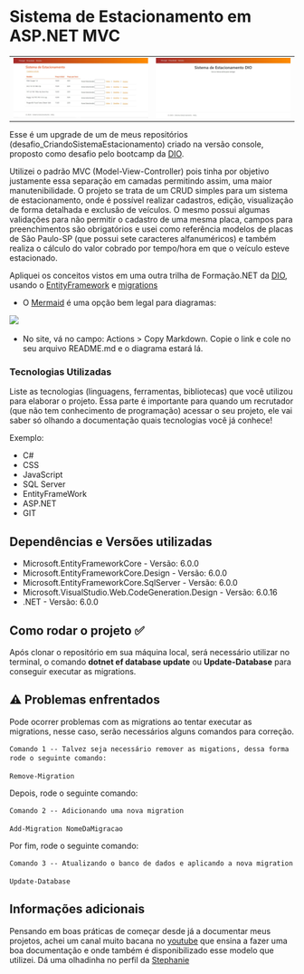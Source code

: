 # Sistema de Estacionamento em ASP.NET MVC

<table>
  <tr>
    <td><img src="Imagens/Listados-Estacionamento.jpg" alt="Imagem 1" width="100%"></td>
    <td><img src="Imagens/Principal-estacionamento.jpg" alt="Imagem 2" width="100%"></td>
  </tr>
</table>


Esse é um upgrade de um de meus repositórios (desafio_CriandoSistemaEstacionamento) criado na versão console, proposto como desafio pelo bootcamp da [DIO](dio.me).

Utilizei o padrão MVC (Model-View-Controller) pois tinha por objetivo justamente essa separação em camadas permitindo assim, uma maior manutenibilidade.
O projeto se trata de um CRUD simples para um sistema de estacionamento, onde é possível realizar cadastros, edição, visualização de forma detalhada e exclusão de veículos. 
O mesmo possui algumas validações para não permitir o cadastro de uma mesma placa, campos para preenchimentos são obrigatórios e usei como referência modelos de placas de São Paulo-SP (que possui sete caracteres alfanuméricos) e também realiza o cálculo do valor cobrado por tempo/hora em que o veículo esteve estacionado.

Apliquei os conceitos vistos em uma outra trilha de Formação.NET da [DIO](dio.me), usando o [EntityFramework](https://learn.microsoft.com/pt-br/ef/) e [migrations](https://learn.microsoft.com/pt-br/ef/core/managing-schemas/migrations/?tabs=dotnet-core-cli)

* O [Mermaid](https://mermaid.live/edit#pako:eNpVkE1uwjAQha9izapIZFGWWVSCBFZUVCq7mMXInjSW_Fdji6Ikp2HRg3CxmmRDZzV633uj0etBOElQQqvdRXQYIjvW3LI862bttRJ4_73fHHs9saJ4GwJ9JzrHgW1enulqMWc2DxOr-u0PGa_dOKvVFD1YGljd7NFH50_P5HhxA9s26qNzlv6TLlBO7ZoWyxYLgYFVGCYLLMFQMKhk_r5_KBxiR4Y4lHmV1GLSkQO3Y7Ziiu7zagWUMSRaQvISI9UKvwIayLf1OaskVXThfW5kKmb8AyAeX3o) é uma opção bem legal para diagramas:

[![](https://mermaid.ink/img/pako:eNqNkMEKwjAMhl-l5KSgL7CDoG560ZPiZfMQ2ugK7SpdisjY03jwQXwxW0XxpoGE8OXnJ0kH0imCDA7GnWWNnsU2rxoRYzpYUxPEjrQMxrVDMR5PZl3RSmdqFMGiwPvtfnX9Sz5LczEv56iwZY9-n8CyXOmW0X9s9t_qvCyU5r-kRZkTo6npgxNdRGroh0MqKWEElrxFreK93ZMC12Spgiy2ig4YDFdQNX2UYmC3uTQSMvaBRhBOCplyjUeP9g0pru_8-vXC5yf7BxV_bYo?type=png)](https://mermaid.live/edit#pako:eNqNkMEKwjAMhl-l5KSgL7CDoG560ZPiZfMQ2ugK7SpdisjY03jwQXwxW0XxpoGE8OXnJ0kH0imCDA7GnWWNnsU2rxoRYzpYUxPEjrQMxrVDMR5PZl3RSmdqFMGiwPvtfnX9Sz5LczEv56iwZY9-n8CyXOmW0X9s9t_qvCyU5r-kRZkTo6npgxNdRGroh0MqKWEElrxFreK93ZMC12Spgiy2ig4YDFdQNX2UYmC3uTQSMvaBRhBOCplyjUeP9g0pru_8-vXC5yf7BxV_bYo)

- No site, vá no campo: Actions > Copy Markdown. Copie o link e cole no seu arquivo README.md e o diagrama estará lá.
  
### Tecnologias Utilizadas

Liste as tecnologias (linguagens, ferramentas, bibliotecas) que você utilizou para elaborar o projeto. Essa parte é importante para quando um recrutador (que não tem conhecimento de programação) acessar o seu projeto, ele vai saber só olhando a documentação quais tecnologias você já conhece!

Exemplo:
* C#
* CSS
* JavaScript
* SQL Server
* EntityFrameWork
* ASP.NET
* GIT

## Dependências e Versões utilizadas

* Microsoft.EntityFrameworkCore - Versão: 6.0.0
* Microsoft.EntityFrameworkCore.Design - Versão: 6.0.0
* Microsoft.EntityFrameworkCore.SqlServer - Versão: 6.0.0
* Microsoft.VisualStudio.Web.CodeGeneration.Design - Versão: 6.0.16
* .NET - Versão: 6.0.0

## Como rodar o projeto ✅

Após clonar o repositório em sua máquina local, será necessário utilizar no terminal, o comando **dotnet ef database update** ou **Update-Database** para conseguir executar as migrations.

## ⚠️ Problemas enfrentados

Pode ocorrer problemas com as migrations ao tentar executar as migrations, nesse caso, serão necessários alguns comandos para correção.

```
Comando 1 -- Talvez seja necessário remover as migations, dessa forma rode o seguinte comando:

Remove-Migration
```
Depois, rode o seguinte comando:

```
Comando 2 -- Adicionando uma nova migration

Add-Migration NomeDaMigracao

```
Por fim, rode o seguinte comando:

```
Comando 3 -- Atualizando o banco de dados e aplicando a nova migration

Update-Database

```

## Informações adicionais

Pensando em boas práticas de começar desde já a documentar meus projetos, achei um canal muito bacana no [youtube](https://youtu.be/ef-78uxqFig) que ensina a fazer uma boa documentação e onde também é disponibilizado esse modelo que utilizei. Dá uma olhadinha no perfil da [Stephanie](https://github.com/stephanie-cardoso/modelo-README.md)
